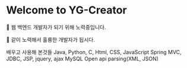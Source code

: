 # Welcome to YG-Creator

:eyes: 웹 백엔드 개발자가 되기 위해 노력중입니다.

:hamster: 같이 노력해서 훌륭한 개발자가 됩시다.

배우고 사용해 본것들
Java, Python, C, Html, CSS, JavaScript
Spring MVC, JDBC, JSP, jquery, ajax
MySQL 
Open api parsing(XML, JSON)
